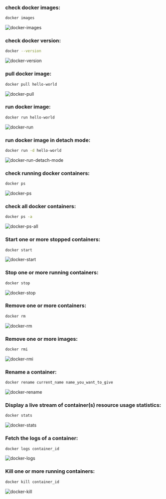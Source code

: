 ### check docker images:
```bash
docker images
```
![docker-images](https://user-images.githubusercontent.com/59412013/195279858-859b709d-f148-4a1b-8ccd-6ee57de4b912.png)



### check docker version:
```bash
docker --version
```
![docker-version](https://user-images.githubusercontent.com/59412013/195280527-d48bb71e-0cfe-42a6-b26c-fc7828ea467d.png)



### pull docker image:
```bash
docker pull hello-world
```
![docker-pull](https://user-images.githubusercontent.com/59412013/195281931-252d4556-c8a5-476f-81c8-4675ded03afe.png)



### run docker image:
```bash
docker run hello-world
```
![docker-run](https://user-images.githubusercontent.com/59412013/195281962-83a7fdff-ffd8-4af4-aedd-a3a868e8cd37.png)



### run docker image in detach mode:
```bash
docker run -d hello-world
```
![docker-run-detach-mode](https://user-images.githubusercontent.com/59412013/195282211-acbedee9-ec4f-42c4-8bde-047d741e00fb.png)



### check running docker containers:
```bash
docker ps
```
![docker-ps](https://user-images.githubusercontent.com/59412013/195282010-670b8426-2ae8-4e08-a685-c234fbfede3f.png)




### check all docker containers:
```bash
docker ps -a
```
![docker-ps-all](https://user-images.githubusercontent.com/59412013/195282054-5dfcc976-7767-436e-a568-1bda59515dba.png)



### Start one or more stopped containers:
```bash
docker start
```
![docker-start](https://user-images.githubusercontent.com/59412013/195284145-de06c948-9179-4fce-896f-7b821044eb0c.png)




### Stop one or more running containers:
```bash
docker stop
```
![docker-stop](https://user-images.githubusercontent.com/59412013/195284168-cf883c74-abd5-441e-b692-d1b5e6a8702e.png)



### Remove one or more containers:
```bash
docker rm
```
![docker-rm](https://user-images.githubusercontent.com/59412013/195284219-3d644172-a5cb-49ce-bdb0-96e5a69edd06.png)



### Remove one or more images:
```bash
docker rmi
```
![docker-rmi](https://user-images.githubusercontent.com/59412013/195284281-2e1681c0-656b-4548-b96a-caf33d9b556a.png)





### Rename a container:
```bash
docker rename current_name name_you_want_to_give
```
![docker-rename](https://user-images.githubusercontent.com/59412013/195286388-5c6f19b9-986d-4eda-a37e-639acf4986e8.png)




### Display a live stream of container(s) resource usage statistics:
```bash
docker stats
```
![docker-stats](https://user-images.githubusercontent.com/59412013/195286451-5a467004-2250-4096-b675-2e0ad58cdf7d.png)





### Fetch the logs of a container:
```bash
docker logs container_id
```
![docker-logs](https://user-images.githubusercontent.com/59412013/195287486-676f067b-a1dd-4934-bbba-867fb37b544d.png)





### Kill one or more running containers:
```bash
docker kill container_id
```
![docker-kill](https://user-images.githubusercontent.com/59412013/195287545-c9030323-c9c9-43d5-bb6e-f3e02125a00b.png)

